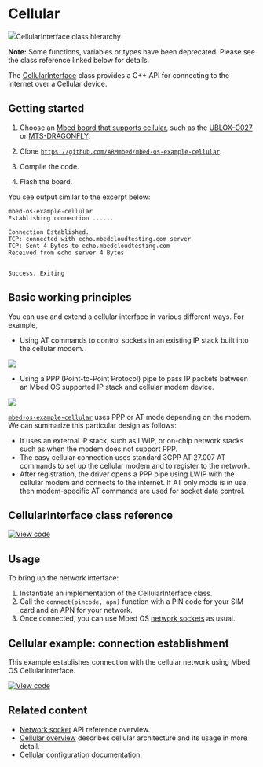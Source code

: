 <h1 id="cellular-api">Cellular</h1>

<span class="images">![](https://os.mbed.com/docs/mbed-os/v6.15/mbed-os-api-doxy/class_cellular_interface.png)<span>CellularInterface class hierarchy</span></span>


<span class="notes">**Note:** Some functions, variables or types have been deprecated. Please see the class reference linked below for details.</span>

The [CellularInterface](../mbed-os-api-doxy/class_cellular_interface.html) class provides a C++ API for connecting to the internet over a Cellular device.

## Getting started

1. Choose an [Mbed board that supports cellular](https://os.mbed.com/platforms/?mbed-enabled=15&connectivity=1), such as the [UBLOX-C027](https://os.mbed.com/platforms/u-blox-C027/) or [MTS-DRAGONFLY](https://os.mbed.com/platforms/MTS-Dragonfly/).

1. Clone [`https://github.com/ARMmbed/mbed-os-example-cellular`](https://github.com/ARMmbed/mbed-os-example-cellular).

1. Compile the code.
1. Flash the board.

You see output similar to the excerpt below:

```
mbed-os-example-cellular
Establishing connection ......

Connection Established.
TCP: connected with echo.mbedcloudtesting.com server
TCP: Sent 4 Bytes to echo.mbedcloudtesting.com
Received from echo server 4 Bytes


Success. Exiting
```

## Basic working principles

You can use and extend a cellular interface in various different ways. For example,

- Using AT commands to control sockets in an existing IP stack built into the cellular modem.

<span class="images">![](../../../images/Cell_AT.png)</span>

- Using a PPP (Point-to-Point Protocol) pipe to pass IP packets between an Mbed OS supported IP stack and cellular modem device.

<span class="images">![](../../../images/Cell_PPP.png)</span>

[`mbed-os-example-cellular`](https://github.com/ARMmbed/mbed-os-example-cellular) uses PPP or AT mode depending on the modem. We can summarize this particular design as follows:

- It uses an external IP stack, such as LWIP, or on-chip network stacks such as when the modem does not support PPP.
- The easy cellular connection uses standard 3GPP AT 27.007 AT commands to set up the cellular modem and to register to the network.
- After registration, the driver opens a PPP pipe using LWIP with the cellular modem and connects to the internet. If AT only mode is in use, then modem-specific AT commands are used for socket data control.

## CellularInterface class reference

[![View code](https://www.mbed.com/embed/?type=library)](https://os.mbed.com/docs/mbed-os/v6.15/mbed-os-api-doxy/class_cellular_interface.html)

## Usage

To bring up the network interface:

1. Instantiate an implementation of the CellularInterface class.
1. Call the `connect(pincode, apn)` function with a PIN code for your SIM card and an APN for your network.
1. Once connected, you can use Mbed OS [network sockets](network-socket.html) as usual.

## Cellular example: connection establishment

This example establishes connection with the cellular network using Mbed OS CellularInterface.

[![View code](https://www.mbed.com/embed/?url=https://github.com/ARMmbed/mbed-os-example-cellular)](https://github.com/ARMmbed/mbed-os-example-cellular/blob/mbed-os-6.15.0/source/main.cpp)

## Related content

- [Network socket](network-socket.html) API reference overview.
- [Cellular overview](../apis/cellular-networking.html) describes cellular architecture and its usage in more detail.
- [Cellular configuration documentation](../apis/connectivity-options-and-config.html).
